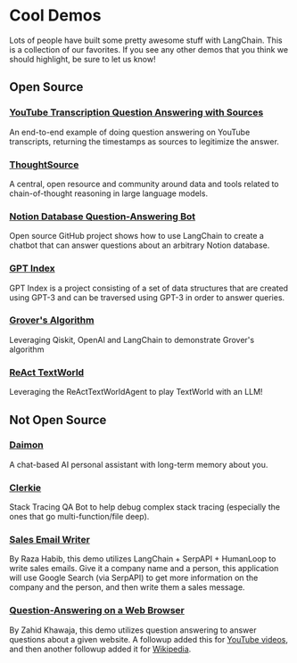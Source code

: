 # Cool Demos

Lots of people have built some pretty awesome stuff with LangChain.
This is a collection of our favorites.
If you see any other demos that you think we should highlight, be sure to let us know!

## Open Source

### [YouTube Transcription Question Answering with Sources](https://colab.research.google.com/drive/1sKSTjt9cPstl_WMZ86JsgEqFG-aSAwkn?usp=sharing)
An end-to-end example of doing question answering on YouTube transcripts, returning the timestamps as sources to legitimize the answer.

### [ThoughtSource](https://github.com/OpenBioLink/ThoughtSource)
A central, open resource and community around data and tools related to chain-of-thought reasoning in large language models.

### [Notion Database Question-Answering Bot](https://github.com/hwchase17/notion-qa)
Open source GitHub project shows how to use LangChain to create a
chatbot that can answer questions about an arbitrary Notion database.

### [GPT Index](https://github.com/jerryjliu/gpt_index)
GPT Index is a project consisting of a set of data structures that are created using GPT-3 and can be traversed using GPT-3 in order to answer queries.

### [Grover's Algorithm](https://github.com/JavaFXpert/llm-grovers-search-party)
Leveraging Qiskit, OpenAI and LangChain to demonstrate Grover's algorithm

### [ReAct TextWorld](https://colab.research.google.com/drive/19WTIWC3prw5LDMHmRMvqNV2loD9FHls6?usp=sharing)
Leveraging the ReActTextWorldAgent to play TextWorld with an LLM!


## Not Open Source

### [Daimon](https://twitter.com/sjwhitmore/status/1580593217153531908?s=20&t=neQvtZZTlp623U3LZwz3bQ)
A chat-based AI personal assistant with long-term memory about you.

### [Clerkie](https://twitter.com/krrish_dh/status/1581028925618106368?s=20&t=neQvtZZTlp623U3LZwz3bQ)
Stack Tracing QA Bot to help debug complex stack tracing (especially the ones that go multi-function/file deep). 

### [Sales Email Writer](https://twitter.com/Raza_Habib496/status/1596880140490838017?s=20&t=6MqEQYWfSqmJwsKahjCVOA)
By Raza Habib, this demo utilizes LangChain + SerpAPI + HumanLoop to write sales emails.
Give it a company name and a person, this application will use Google Search (via SerpAPI) to get
more information on the company and the person, and then write them a sales message.

### [Question-Answering on a Web Browser](https://twitter.com/chillzaza_/status/1592961099384905730?s=20&t=EhU8jl0KyCPJ7vE9Rnz-cQ)
By Zahid Khawaja, this demo utilizes question answering to answer questions about a given website.
A followup added this for [YouTube videos](https://twitter.com/chillzaza_/status/1593739682013220865?s=20&t=EhU8jl0KyCPJ7vE9Rnz-cQ),
and then another followup added it for [Wikipedia](https://twitter.com/chillzaza_/status/1594847151238037505?s=20&t=EhU8jl0KyCPJ7vE9Rnz-cQ).